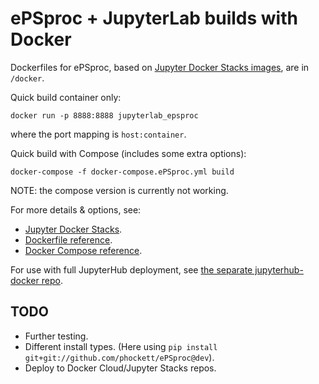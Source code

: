 # ePSproc + JupyterLab builds with Docker

Dockerfiles for ePSproc, based on [Jupyter Docker Stacks images](https://jupyter-docker-stacks.readthedocs.io/en/latest/index.html), are in `/docker`.


Quick build container only:


```
docker run -p 8888:8888 jupyterlab_epsproc
```

where the port mapping is `host:container`.



Quick build with Compose (includes some extra options):


```
docker-compose -f docker-compose.ePSproc.yml build
```

NOTE: the compose version is currently not working.


For more details & options, see:

- [Jupyter Docker Stacks](https://jupyter-docker-stacks.readthedocs.io/en/latest/using/running.html).
- [Dockerfile reference](https://docs.docker.com/engine/reference/builder/).
- [Docker Compose reference](https://docs.docker.com/compose/compose-file/compose-file-v3/).

For use with full JupyterHub deployment, see [the separate jupyterhub-docker repo](https://github.com/phockett/jupyterhub-docker).


## TODO

- Further testing.
- Different install types. (Here using `pip install git+git://github.com/phockett/ePSproc@dev`).
- Deploy to Docker Cloud/Jupyter Stacks repos.

